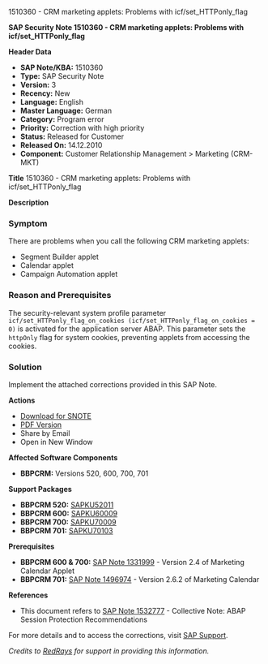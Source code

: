 1510360 - CRM marketing applets: Problems with icf/set_HTTPonly_flag

**SAP Security Note 1510360 - CRM marketing applets: Problems with icf/set_HTTPonly_flag**

**Header Data**
- **SAP Note/KBA:** 1510360
- **Type:** SAP Security Note
- **Version:** 3
- **Recency:** New
- **Language:** English
- **Master Language:** German
- **Category:** Program error
- **Priority:** Correction with high priority
- **Status:** Released for Customer
- **Released On:** 14.12.2010
- **Component:** Customer Relationship Management > Marketing (CRM-MKT)

**Title**
1510360 - CRM marketing applets: Problems with icf/set_HTTPonly_flag

**Description**
### Symptom
There are problems when you call the following CRM marketing applets:
- Segment Builder applet
- Calendar applet
- Campaign Automation applet

### Reason and Prerequisites
The security-relevant system profile parameter `icf/set_HTTPonly_flag_on_cookies (icf/set_HTTPonly_flag_on_cookies = 0)` is activated for the application server ABAP. This parameter sets the `httpOnly` flag for system cookies, preventing applets from accessing the cookies.

### Solution
Implement the attached corrections provided in this SAP Note.

**Actions**
- [Download for SNOTE](https://me.sap.com/note/0040000008949542017)
- [PDF Version](https://me.sap.com/sap/support/sfm/notes/print/0001510360?language=en-US&token=C89615FDA77827AC39B1E343319EA477)
- Share by Email
- Open in New Window

**Affected Software Components**
- **BBPCRM:** Versions 520, 600, 700, 701

**Support Packages**
- **BBPCRM 520:** [SAPKU52011](https://me.sap.com/supportpackage/SAPKU52011)
- **BBPCRM 600:** [SAPKU60009](https://me.sap.com/supportpackage/SAPKU60009)
- **BBPCRM 700:** [SAPKU70009](https://me.sap.com/supportpackage/SAPKU70009)
- **BBPCRM 701:** [SAPKU70103](https://me.sap.com/supportpackage/SAPKU70103)

**Prerequisites**
- **BBPCRM 600 & 700:** [SAP Note 1331999](https://me.sap.com/notes/1331999) - Version 2.4 of Marketing Calendar Applet
- **BBPCRM 701:** [SAP Note 1496974](https://me.sap.com/notes/1496974) - Version 2.6.2 of Marketing Calendar

**References**
- This document refers to [SAP Note 1532777](https://me.sap.com/notes/1532777) - Collective Note: ABAP Session Protection Recommendations

For more details and to access the corrections, visit [SAP Support](https://me.sap.com/notes/1510360).

*Credits to [RedRays](https://redrays.io) for support in providing this information.*